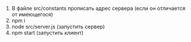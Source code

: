 1. В файле src/constants прописать адрес сервера (если он отличается от имеющегося)
2. npm i
4. node src/server.js (запустить сервер)
3. npm start (запустить клиент)